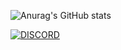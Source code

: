 ![Anurag's GitHub stats](https://github-readme-stats.vercel.app/api?username=Kvetaq&theme=dark&show_icons=true)

<div id="badges">
  <a href="https://discord.gg/8SvTpGApXB">
    <img src="https://www.google.com/url?sa=i&url=https%3A%2F%2Fwww.reddit.com%2Fr%2FRedesignHelp%2Fcomments%2F8ptxnt%2Fimage_button_widget_for_reddit_chat_discord_and%2F&psig=AOvVaw0iHObj9lLKw30ajtp56R3D&ust=1679503089636000&source=images&cd=vfe&ved=0CBAQjRxqFwoTCKi6odq67f0CFQAAAAAdAAAAABAf" alt="DISCORD"/>
  </a>
<!--
**Kvetaq/Kvetaq** is a ✨ _special_ ✨ repository because its `README.md` (this file) appears on your GitHub profile.

Here are some ideas to get you started:

- 🔭 I’m currently working on ...
- 🌱 I’m currently learning ...
- 👯 I’m looking to collaborate on ...
- 🤔 I’m looking for help with ...
- 💬 Ask me about ...
- 📫 How to reach me: ...
- 😄 Pronouns: ...
- ⚡ Fun fact: ...
-->
